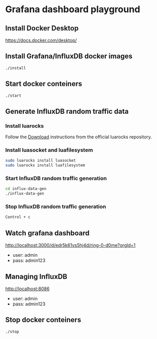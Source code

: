 # Grafana dashboard playground

## Install Docker Desktop

<https://docs.docker.com/desktop/>

## Install Grafana/InfluxDB docker images

```bash
./install
```

## Start docker conteiners

```bash
./start
```

## Generate InfluxDB random traffic data

### Install luarocks

Follow the [Download](https://github.com/luarocks/luarocks/wiki/Download) 
instructions from the official luarocks repository.

### Install luasocket and luafilesystem

```bash
sudo luarocks install luasocket
sudo luarocks install luafilesystem
```

### Start InfluxDB random traffic generation

 ```bash
cd influx-data-gen
./influx-data-gen
```

### Stop InfluxDB random traffic generation

 ```bash
Control + c
```

## Watch grafana dashboard

<http://localhost:3000/d/edr5k61vs5hj4d/ring-0-d0me?orgId=1>

- user: admin
- pass: admin123

## Managing InfluxDB

<http://localhost:8086>

- user: admin
- pass: admin123

## Stop docker conteiners

```bash
./stop
```
